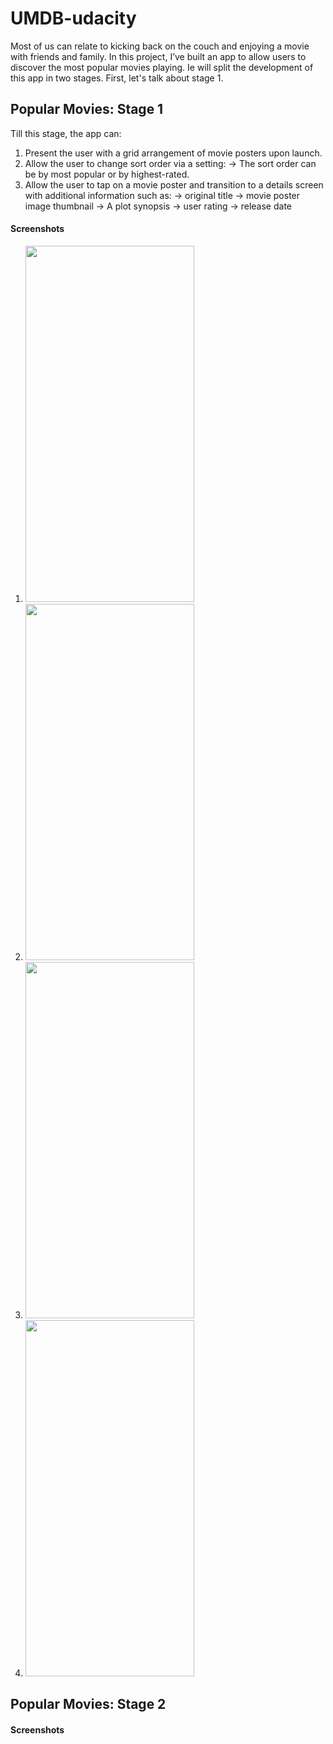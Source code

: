 # UMDB-udacity
Most of us can relate to kicking back on the couch and enjoying a movie with friends and family.
In this project, I’ve built an app to allow users to discover the most popular movies playing.
Ie will split the development of this app in two stages.
First, let's talk about stage 1.

## Popular Movies: Stage 1
Till this stage, the app can:
1) Present the user with a grid arrangement of movie posters upon launch.
2) Allow the user to change sort order via a setting:
      -> The sort order can be by most popular or by highest-rated.
3) Allow the user to tap on a movie poster and transition to a details screen with additional information such as:
-> original title
-> movie poster image thumbnail
-> A plot synopsis
-> user rating
-> release date

#### Screenshots
1) <img src="https://user-images.githubusercontent.com/17935590/47956690-28b5ab00-dfb1-11e8-95f2-3ac660512af7.png" width="270" height="570">

2) <img src="https://user-images.githubusercontent.com/17935590/47956695-35d29a00-dfb1-11e8-8b7e-35f5ec2fd40b.png" width="270" height="570">

3) <img src="https://user-images.githubusercontent.com/17935590/47956696-366b3080-dfb1-11e8-99d2-814a53933a76.png" width="270" height="570">

4) <img src="https://user-images.githubusercontent.com/17935590/47956697-366b3080-dfb1-11e8-8f46-331f78fa14c1.png" width="270" height="570">

## Popular Movies: Stage 2

#### Screenshots

